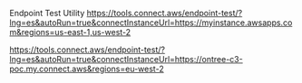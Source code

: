 Endpoint Test Utility
https://tools.connect.aws/endpoint-test/?lng=es&autoRun=true&connectInstanceUrl=https://myinstance.awsapps.com&regions=us-east-1,us-west-2

https://tools.connect.aws/endpoint-test/?lng=es&autoRun=true&connectInstanceUrl=https://ontree-c3-poc.my.connect.aws&regions=eu-west-2